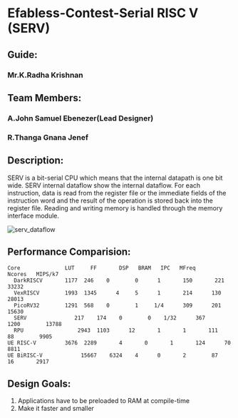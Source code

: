 # Efabless-Contest-Serial RISC V (SERV)

## Guide:
### Mr.K.Radha Krishnan

## Team Members:
 
 ### A.John Samuel Ebenezer(Lead Designer)
 ### R.Thanga Gnana Jenef
 
 
 
 ## Description:
 SERV is a bit-serial CPU which means that the internal datapath is one bit wide. SERV internal dataflow show the internal dataflow. For each instruction, data is read from the register file or the immediate fields of the instruction word and the result of the operation is stored back into the register file. Reading and writing memory is handled through the memory interface module.
 
 ![serv_dataflow](https://user-images.githubusercontent.com/61493308/127742606-6aa31a10-4b3b-466b-8cd0-4b6f29fad512.png)
 
 ## Performance Comparision:  
 
 
 
    Core		      LUT	  FF	   DSP	 BRAM	IPC	  MFreq	     Ncores	  MIPS/k7	
	  DarkRISCV	      1177	246	   0	    0	   1	   150	     221	    33232	
	  VexRISCV	      1993	1345	  4	    5	   1	   214	    130	       28013	
	  PicoRV32	      1291	568	   0	    1	  1/4	   309	    201	       15630	
	  SERV		         217	174	   0	    0	 1/32	   367	   1200	       13788
	  RPU		          2943	1103	  12	   1	   1	   111	    88	      9905	
    UE RISC-V	      3676	2289	   4	   0	   1	   124	    70	      8811	
    UE BiRISC-V            15667	6324    4	   0	   2	    87	     16	      2917	
     
 

 ## Design Goals:
 1) Applications have to be preloaded to RAM at compile-time
 2) Make it faster and smaller
 
